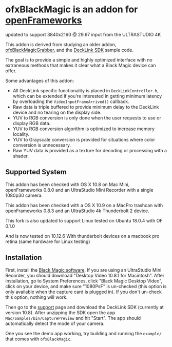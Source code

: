 # ofxBlackMagic is an addon for [openFrameworks](http://openframeworks.cc/)

updated to support 3840x2160 @ 29.97 input from the ULTRASTUDIO 4K



This addon is derived from studying an older addon, [ofxBlackMagicGrabber](https://github.com/arturoc/ofxBlackmagicGrabber), and the [DeckLink SDK](http://www.blackmagicdesign.com/support/sdks) sample code.

The goal is to provide a simple and highly optimized interface with no extraneous methods that makes it clear what a Black Magic device can offer.

Some advantages of this addon:

* All DeckLink specific functionality is placed in `DeckLinkController.h`, which can be extended if you're interested in getting minimum latency by overloading the `VideoInputFrameArrived()` callback.
* Raw data is triple buffered to provide minimum delay to the DeckLink device and no tearing on the display side.
* YUV to RGB conversion is only done when the user requests to use or display RGB data.
* YUV to RGB conversion algorithm is optimized to increase memory locality.
* YUV to Grayscale conversion is provided for situations where color conversion is unnecessary.
* Raw YUV data is provided as a texture for decoding or processing with a shader.

## Supported System

This addon has been checked with OS X 10.8 on Mac Mini, openFrameworks 0.8.0 and an UltraStudio Mini Recorder with a single 1080p30 camera.

This addon has been checked with a OS X 10.9 on a MacPro trashcan with openFrameworks 0.8.3 and an UltraStudio 4k Thunderbolt 2 device. 

This fork is also updated to support Linux tested on Ubuntu 18.0.4 with OF 0.1.0

And is now tested on 10.12.6 With thunderbolt devices on a macbook pro retina (same hardware for Linux testing)

## Installation

First, install the [Black Magic software](http://www.blackmagicdesign.com/support). If you are using an UltraStudio Mini Recorder, you should download "Desktop Video 10.8.1 for Macintosh". After installation, go to System Preferences, click "Black Magic Desktop Video", click on your device, and make sure "1080PsF" is un-checked (this option is only available when the capture card is plugged in). If you don't un-check this option, nothing will work.

Then go to the [support](http://www.blackmagicdesign.com/support/sdks) page and download the DeckLink SDK (currently at version 10.8). After unzipping the SDK open the app `Mac/Samples/bin/CapturePreview` and hit "Start". The app should automatically detect the mode of your camera.

One you see the demo app working, try building and running the `example/` that comes with `ofxBlackMagic`.
